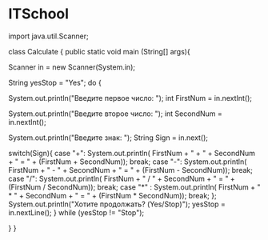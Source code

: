 # ITSchool


import java.util.Scanner;

  class Calculate
{
 public static void main (String[] args){
  
 Scanner in = new Scanner(System.in);
 
 
 String yesStop = "Yes";
 do {
  
 System.out.println("Введите первое число: ");
 int FirstNum = in.nextInt();
 
 System.out.println("Введите второе число: ");
 int SecondNum = in.nextInt();
 
 System.out.println("Введите знак: ");
 String Sign = in.next();
 
 switch(Sign){
  case "+":
 System.out.println( FirstNum + " + " + SecondNum + " = " + (FirstNum + SecondNum));
 break;
  case "-":
  System.out.println( FirstNum + " - " + SecondNum + " = " + (FirstNum - SecondNum));
  break;
  case "/":
  System.out.println( FirstNum + " / " + SecondNum + " = " + (FirstNum / SecondNum));
  break;
  case "*" :
  System.out.println( FirstNum + " * " + SecondNum + " = " + (FirstNum * SecondNum));
  break;
  };
 System.out.println("Хотите продолжать? (Yes/Stop)");
 yesStop = in.nextLine();
 } while (yesStop != "Stop");
  
 } 
}
